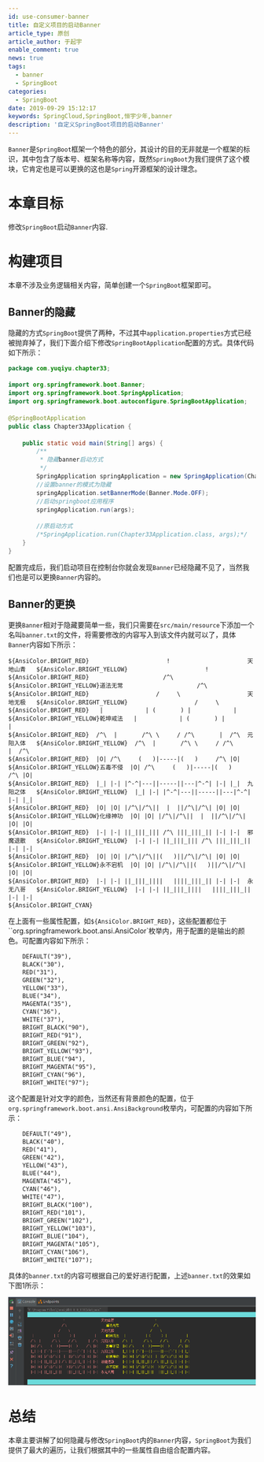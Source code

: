 ```yaml
---
id: use-consumer-banner
title: 自定义项目的启动Banner
article_type: 原创
article_author: 于起宇
enable_comment: true
news: true
tags:
  - banner
  - SpringBoot
categories:
  - SpringBoot
date: 2019-09-29 15:12:17
keywords: SpringCloud,SpringBoot,恒宇少年,banner
description: '自定义SpringBoot项目的启动Banner'
---
```

``Banner``是``SpringBoot``框架一个特色的部分，其设计的目的无非就是一个框架的标识，其中包含了版本号、框架名称等内容，既然``SpringBoot``为我们提供了这个模块，它肯定也是可以更换的这也是``Spring``开源框架的设计理念。
<!--more-->
# 本章目标
修改``SpringBoot``启动``Banner``内容.

# 构建项目
本章不涉及业务逻辑相关内容，简单创建一个``SpringBoot``框架即可。

## Banner的隐藏
隐藏的方式``SpringBoot``提供了两种，不过其中``application.properties``方式已经被抛弃掉了，我们下面介绍下修改``SpringBootApplication``配置的方式。具体代码如下所示：
```java
package com.yuqiyu.chapter33;

import org.springframework.boot.Banner;
import org.springframework.boot.SpringApplication;
import org.springframework.boot.autoconfigure.SpringBootApplication;

@SpringBootApplication
public class Chapter33Application {

	public static void main(String[] args) {
		/**
		 * 隐藏banner启动方式
		 */
		SpringApplication springApplication = new SpringApplication(Chapter33Application.class);
		//设置banner的模式为隐藏
		springApplication.setBannerMode(Banner.Mode.OFF);
		//启动springboot应用程序
		springApplication.run(args);

		//原启动方式
		/*SpringApplication.run(Chapter33Application.class, args);*/
	}
}
```
配置完成后，我们启动项目在控制台你就会发现``Banner``已经隐藏不见了，当然我们也是可以更换``Banner``内容的。

## Banner的更换
更换``Banner``相对于隐藏要简单一些，我们只需要在``src/main/resource``下添加一个名叫``banner.txt``的文件，将需要修改的内容写入到该文件内就可以了，具体``Banner``内容如下所示：
```
${AnsiColor.BRIGHT_RED}                      !                      天地山青   ${AnsiColor.BRIGHT_YELLOW}                      !
${AnsiColor.BRIGHT_RED}                     /^\                        ${AnsiColor.BRIGHT_YELLOW}道法无常                     /^\
${AnsiColor.BRIGHT_RED}                   /     \                   天地无极   ${AnsiColor.BRIGHT_YELLOW}                   /     \
${AnsiColor.BRIGHT_RED}   |            | (       ) |            |      ${AnsiColor.BRIGHT_YELLOW}乾坤戒法   |            | (       ) |            |
${AnsiColor.BRIGHT_RED}  /^\  |       /^\ \     / /^\       |  /^\  元阳入体   ${AnsiColor.BRIGHT_YELLOW}  /^\  |       /^\ \     / /^\       |  /^\
${AnsiColor.BRIGHT_RED}  |O| /^\     (   )|-----|(   )     /^\ |O|     ${AnsiColor.BRIGHT_YELLOW}五毒不侵  |O| /^\     (   )|-----|(   )     /^\ |O|
${AnsiColor.BRIGHT_RED}  |_| |-| |^-^|---||-----||---|^-^| |-| |_|  九阳之体   ${AnsiColor.BRIGHT_YELLOW}  |_| |-| |^-^|---||-----||---|^-^| |-| |_|
${AnsiColor.BRIGHT_RED}  |O| |O| |/^\|/^\||  |  ||/^\|/^\| |O| |O|     ${AnsiColor.BRIGHT_YELLOW}化缘神功  |O| |O| |/^\|/^\||  |  ||/^\|/^\| |O| |O|
${AnsiColor.BRIGHT_RED}  |-| |-| ||_|||_||| /^\ |||_|||_|| |-| |-|  邪魔退散   ${AnsiColor.BRIGHT_YELLOW}  |-| |-| ||_|||_||| /^\ |||_|||_|| |-| |-|
${AnsiColor.BRIGHT_RED}  |O| |O| |/^\|/^\||(   )||/^\|/^\| |O| |O|     ${AnsiColor.BRIGHT_YELLOW}永不宕机  |O| |O| |/^\|/^\||(   )||/^\|/^\| |O| |O|
${AnsiColor.BRIGHT_RED}  |-| |-| ||_|||_||||   ||||_|||_|| |-| |-|  永无八哥   ${AnsiColor.BRIGHT_YELLOW}  |-| |-| ||_|||_||||   ||||_|||_|| |-| |-|
${AnsiColor.BRIGHT_CYAN}
```
在上面有一些属性配置，如``${AnsiColor.BRIGHT_RED}``，这些配置都位于``org.springframework.boot.ansi.AnsiColor`枚举内，用于配置的是输出的颜色。可配置内容如下所示：
```
    DEFAULT("39"),
    BLACK("30"),
    RED("31"),
    GREEN("32"),
    YELLOW("33"),
    BLUE("34"),
    MAGENTA("35"),
    CYAN("36"),
    WHITE("37"),
    BRIGHT_BLACK("90"),
    BRIGHT_RED("91"),
    BRIGHT_GREEN("92"),
    BRIGHT_YELLOW("93"),
    BRIGHT_BLUE("94"),
    BRIGHT_MAGENTA("95"),
    BRIGHT_CYAN("96"),
    BRIGHT_WHITE("97");
```
这个配置是针对文字的颜色，当然还有背景颜色的配置，位于``org.springframework.boot.ansi.AnsiBackground``枚举内，可配置的内容如下所示：
```
    DEFAULT("49"),
    BLACK("40"),
    RED("41"),
    GREEN("42"),
    YELLOW("43"),
    BLUE("44"),
    MAGENTA("45"),
    CYAN("46"),
    WHITE("47"),
    BRIGHT_BLACK("100"),
    BRIGHT_RED("101"),
    BRIGHT_GREEN("102"),
    BRIGHT_YELLOW("103"),
    BRIGHT_BLUE("104"),
    BRIGHT_MAGENTA("105"),
    BRIGHT_CYAN("106"),
    BRIGHT_WHITE("107");
```
具体的``banner.txt``的内容可根据自己的爱好进行配置，上述``banner.txt``的效果如下图1所示：

![图1](/images/post/user-customer-banner.png)
# 总结
本章主要讲解了如何隐藏与修改``SpringBoot``内的``Banner``内容，``SpringBoot``为我们提供了最大的遍历，让我们根据其中的一些属性自由组合配置内容。
